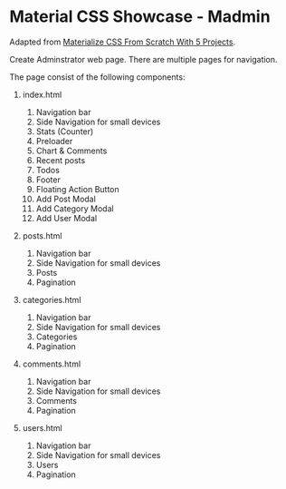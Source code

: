 # Material CSS Showcase - Madmin

Adapted from [Materialize CSS From Scratch With 5 Projects](https://www.safaribooksonline.com/library/view/materialize-css-from/9781789538724/).

Create Adminstrator web page. There are multiple pages for navigation.

The page consist of the following components:

1.  index.html

    1.  Navigation bar
    2.  Side Navigation for small devices
    3.  Stats (Counter)
    4.  Preloader
    5.  Chart & Comments
    6.  Recent posts
    7.  Todos
    8.  Footer
    9.  Floating Action Button
    10. Add Post Modal
    11. Add Category Modal
    12. Add User Modal

1.  posts.html

    1.  Navigation bar
    2.  Side Navigation for small devices
    3.  Posts
    4.  Pagination

1.  categories.html

    1.  Navigation bar
    2.  Side Navigation for small devices
    3.  Categories
    4.  Pagination

1.  comments.html

    1.  Navigation bar
    2.  Side Navigation for small devices
    3.  Comments
    4.  Pagination

1.  users.html

    1.  Navigation bar
    2.  Side Navigation for small devices
    3.  Users
    4.  Pagination
